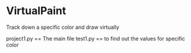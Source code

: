 # VirtualPaint
Track down a specific color and draw virtually

project1.py == The main file
test1.py == to find out the values for specific color
